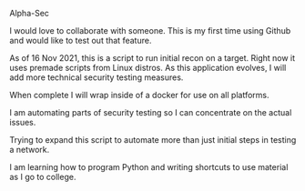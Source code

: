 Alpha-Sec


I would love to collaborate with someone.  This is my first time using Github and would like to test out that feature.

As of 16 Nov 2021, this is a script to run initial recon on a target.  Right now it uses premade scripts from Linux distros.  As this application evolves,
I will add more technical security testing measures.  

When complete I will wrap inside of a docker for use on all platforms.

I am automating parts of security testing so I can concentrate on the actual issues.

Trying to expand this script to automate more than just initial steps in testing a network.

I am learning how to program Python and writing shortcuts to use material as I go to college.


